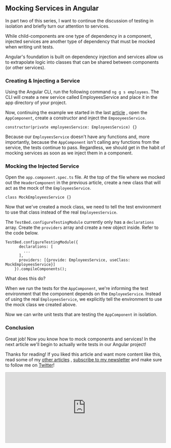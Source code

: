 ## Mocking Services in Angular

In part two of this series, I want to continue the discussion of testing in isolation and briefly turn our attention to services. 

While child-components are one type of dependency in a component, injected services are another type of dependency that must be mocked when writing unit tests.

Angular's foundation is built on dependency injection and services allow us to extrapolate logic into classes that can be shared between components (or other services).

### Creating & Injecting a Service

Using the Angular CLI, run the following command `ng g s employees`. The CLI will create a new service called EmployeesService and place it in the app directory of your project. 

Now, continuing the example we started in the last [article](https://blog.braydoncoyer.dev/mocking-components-in-angular) , open the `AppComponent`, create a constructor and inject the `EmpooyeesService`. 

```
constructor(private employeesService: EmployeesService) {}
```

Because our `EmployeesService` doesn't have any functions and, more importantly, because the `AppComponent` isn't calling any functions from the service, the tests continue to pass. Regardless, we should get in the habit of mocking services as soon as we inject them in a component.

### Mocking the Injected Service

Open the `app.component.spec.ts` file. At the top of the file where we mocked out the `HeaderComponent` in the previous article, create a new class that will act as the mock of the `EmployeesService`.

```
class MockEmployeesService {}
```

Now that we've created a mock class, we need to tell the test environment to use that class instead of the real `EmployeesService`.

The `TestBed.configureTestingModule` currently only has a `declarations` array. Create the `providers` array and create a new object inside. Refer to the code below.

```
TestBed.configureTestingModule({
      declarations: [
        ...
      ],
      providers: [{provide: EmployeesService, useClass: MockEmployeesService}]
    }).compileComponents();
```

What does this do? 

When we run the tests for the `AppComponent`, we're informing the test environment that the component depends on the `EmployeeService`. Instead of using the real `EmployeesService`, we explicitly tell the environment to use the mock class we created above. 

Now we can write unit tests that are testing the `AppComponent` in isolation. 



### Conclusion

Great job! Now you know how to mock components and services! In the next article we'll begin to actually write tests in our Angular project! 

Thanks for reading! If you liked this article and want more content like this, read some of my [other articles](https://blog.braydoncoyer.dev/) , [subscribe to my newsletter](https://braydoncoyer.dev/newsletter/) and make sure to follow me on [Twitter](https://twitter.com/BraydonCoyer)!


<iframe
scrolling="no"
style="width:100%!important;height:220px;border:1px #ccc solid !important"
src="https://buttondown.email/braydoncoyer?as_embed=true"
></iframe>







